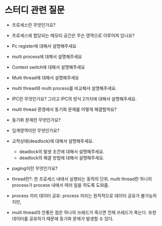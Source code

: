 # 스터디 관련 질문

- 프로세스란 무엇인가요?
- 프로세스에 할당되는 메모리 공간은 무슨 영역으로 이루어져 있나요?
- Pc register에 대해서 설명해주세요
- multi process에 대해서 설명해주세요
- Context switch에 대해서 설명해주세요
- Multi thread에 대해서 설명해주세요
- multi thread와 multi process를 비교해서 설명해주세요.
- IPC란 무엇인가요? 그리고 IPC의 방식 2가지에 대해서 설명해주세요.
- multi thread 환경에서 동기화 문제를 어떻게 해결할까요?
- 동기화 문제란 무엇인가요?
- 임계영역이란 무엇인가요?
- 교착상태(deadlock)에 대해서 설명해주세요.
  - deadlock의 발생 조건에 대해서 설명해주세요.
  - deadlock의 해결 방법에 대해서 설명해주세요.
- paging이란 무엇인가요?

- thread란?: 한 프로세스 내에서 실행되는 동작의 단위. multi thread란 하나의 process가 process 내에서 여러 일을 하도록 도와줌.
- process 끼리 데이터 공유: process 끼리는 원칙적으로 데이터 공유가 불가능하지만,
- multi thread의 안좋은 점은 하나의 쓰레드가 죽으면 전체 쓰레드가 죽는다. 또한 데이터를 공유하기 때문에 동기화 문제가 발생할 수 있다.
